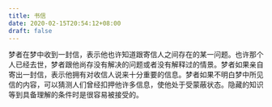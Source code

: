 ```yaml
---
title: 书信
date: 2020-02-15T20:54:12+08:00
draft: false
---
```


梦者在梦中收到一封信，表示他也许知道跟寄信人之间存在的某一问题。也许那个人已经去世，梦者跟他尚存没有解决的问题或者没有解释过的情景。梦者如果亲自寄出一封信，表示他拥有对收信人说来十分重要的信息。梦者如果不明白梦中所见信的内容，可以猜测人们曾经扣押他许多信息，使他处于受蒙蔽状态。隐藏的知识等到具备理解的条件时是很容易被接受的。